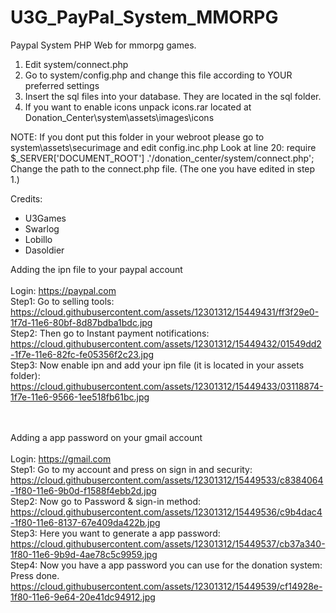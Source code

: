 # U3G_PayPal_System_MMORPG
Paypal System PHP Web for mmorpg games.

1. Edit system/connect.php
2. Go to system/config.php and change this file according to YOUR preferred settings
3. Insert the sql files into your database. They are located in the sql folder.
4. If you want to enable icons unpack icons.rar located at Donation_Center\system\assets\images\icons

NOTE: If you dont put this folder in your webroot please go to system\assets\securimage and edit config.inc.php
Look at line 20: require $_SERVER['DOCUMENT_ROOT'] .'/donation_center/system/connect.php';
Change the path to the connect.php file. (The one you have edited in step 1.)

Credits:
- U3Games
- Swarlog
- Lobillo
- Dasoldier

Adding the ipn file to your paypal account<br><br>
Login:  https://paypal.com<br>
Step1: Go to selling tools:<br>
https://cloud.githubusercontent.com/assets/12301312/15449431/ff3f29e0-1f7d-11e6-80bf-8d87bdba1bdc.jpg<br>
Step2: Then go to Instant payment notifications:<br>
https://cloud.githubusercontent.com/assets/12301312/15449432/01549dd2-1f7e-11e6-82fc-fe05356f2c23.jpg<br>
Step3: Now enable ipn and add your ipn file (it is located in your assets folder):<br>
https://cloud.githubusercontent.com/assets/12301312/15449433/03118874-1f7e-11e6-9566-1ee518fb61bc.jpg<br><br><br>


Adding a app password on your gmail account<br><br>
Login: https://gmail.com<br>
Step1: Go to my account and press on sign in and security:<br>
https://cloud.githubusercontent.com/assets/12301312/15449533/c8384064-1f80-11e6-9b0d-f1588f4ebb2d.jpg<br>
Step2: Now go to Password & sign-in method:<br>
https://cloud.githubusercontent.com/assets/12301312/15449536/c9b4dac4-1f80-11e6-8137-67e409da422b.jpg<br>
Step3: Here you want to generate a app password:<br>
https://cloud.githubusercontent.com/assets/12301312/15449537/cb37a340-1f80-11e6-9b9d-4ae78c5c9959.jpg<br>
Step4: Now you have a app password you can use for the donation system: Press done.<br>
https://cloud.githubusercontent.com/assets/12301312/15449539/cf14928e-1f80-11e6-9e64-20e41dc94912.jpg<br>
